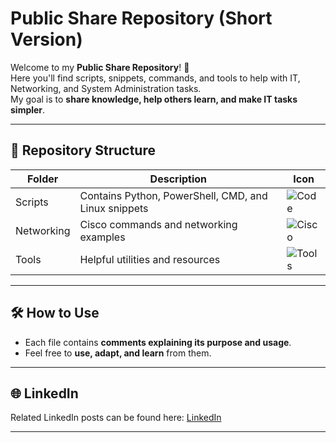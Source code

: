 # Public Share Repository (Short Version)

Welcome to my **Public Share Repository**! 🎯  
Here you'll find scripts, snippets, commands, and tools to help with IT, Networking, and System Administration tasks.  
My goal is to **share knowledge, help others learn, and make IT tasks simpler**.

---

## 📂 Repository Structure

| Folder | Description | Icon |
|--------|-------------|------|
| Scripts | Contains Python, PowerShell, CMD, and Linux snippets | ![Code](https://img.shields.io/badge/Scripts-6C757D?style=for-the-badge&logo=appveyor&logoColor=white) |
| Networking | Cisco commands and networking examples | ![Cisco](https://img.shields.io/badge/Cisco-1BA0E2?style=for-the-badge&logo=cisco&logoColor=white) |
| Tools | Helpful utilities and resources | ![Tools](https://img.shields.io/badge/Tools-6C757D?style=for-the-badge&logo=appveyor&logoColor=white) |

---

## 🛠 How to Use
- Each file contains **comments explaining its purpose and usage**.  
- Feel free to **use, adapt, and learn** from them.  

---

## 🌐 LinkedIn
Related LinkedIn posts can be found here: [LinkedIn](https://www.linkedin.com/in/mahmoud-raafat-network)

---


